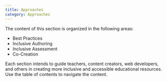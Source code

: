 ```yaml
---
title: Approaches
category: Approaches
---
```

The content of this section is organized in the following areas:

* Best Practices
* Inclusive Authoring
* Inclusive Assessment
* Co-Creation

Each section intends to guide teachers, content creators, web developers, and others in creating more inclusive and accessible educational resources. Use the table of contents to navigate the content.
